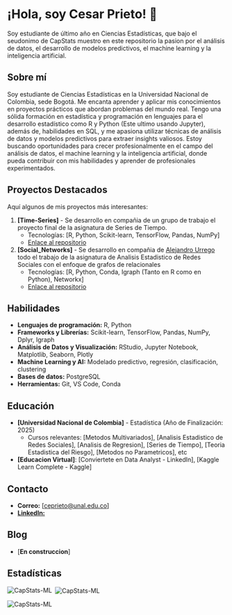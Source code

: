 # ¡Hola, soy Cesar Prieto! 👋
Soy estudiante de último año en Ciencias Estadísticas, que bajo el seudonimo de CapStats muestro en este repositorio la pasion por el análisis de datos, el desarrollo de modelos predictivos, el machine learning y la inteligencia artificial.

## Sobre mí 
Soy estudiante de Ciencias Estadísticas en la Universidad Nacional de Colombia, sede Bogotá. Me encanta aprender y aplicar mis conocimientos en proyectos prácticos que abordan problemas del mundo real. Tengo una sólida formación en estadística y programación en lenguajes para el desarrollo estadístico como R y Python (Este ultimo usando Jupyter), además de, habilidades en SQL, y me apasiona utilizar técnicas de análisis de datos y modelos predictivos para extraer insights valiosos. Estoy buscando oportunidades para crecer profesionalmente en el campo del análisis de datos, el machine learning y la inteligencia artificial, donde pueda contribuir con mis habilidades y aprender de profesionales experimentados.

## Proyectos Destacados
Aquí algunos de mis proyectos más interesantes:

1. **[Time-Series]** - Se desarrollo en compañia de un grupo de trabajo el proyecto final de la asignatura de Series de Tiempo.
   - Tecnologías: [R, Python, Scikit-learn, TensorFlow, Pandas, NumPy]
   - [Enlace al repositorio](https://github.com/CapStats-ML/Time-series)
2. **[Social_Networks]** - Se desarrollo en compañia de [Alejandro Urrego](https://github.com/aurreg) todo el trabajo de la asignatura de Analisis Estadistico de Redes Sociales con el enfoque de grafos de relacionales
   - Tecnologías: [R, Python, Conda, Igraph (Tanto en R como en Python), Networkx]
   - [Enlace al repositorio](https://github.com/CapStats-ML/Social_Networks)

## Habilidades
- **Lenguajes de programación:** R, Python
- **Frameworks y Librerías:** Scikit-learn, TensorFlow, Pandas, NumPy, Dplyr, Igraph
- **Análisis de Datos y Visualización:** RStudio, Jupyter Notebook, Matplotlib, Seaborn, Plotly
- **Machine Learning y AI:** Modelado predictivo, regresión, clasificación, clustering
- **Bases de datos:** PostgreSQL
- **Herramientas:** Git, VS Code, Conda

## Educación
- **[Universidad Nacional de Colombia]** - Estadística (Año de Finalización: 2025)
  - Cursos relevantes: [Metodos Multivariados], [Analisis Estadistico de Redes Sociales], [Analisis de Regresion], [Series de Tiempo], [Teoria Estadistica del Riesgo], [Metodos no Parametricos], etc
- **[Educacion Virtual]**: [Conviertete en Data Analyst - LinkedIn], [Kaggle Learn Complete - Kaggle]

## Contacto
- **Correo:** [ceprieto@unal.edu.co]
- [**LinkedIn:**](https://www.linkedin.com/in/cesar-prietosrt/)

## Blog
- [**En construccion**]

## Estadísticas

<p><img align="left" src="https://github-readme-stats.vercel.app/api/top-langs?username=CapStats-ML&show_icons=true&locale=en&layout=compact" alt="CapStats-ML" /></p>
<p>&nbsp;<img align="center" src="https://github-readme-stats.vercel.app/api?username=CapStats-ML&show_icons=true&locale=en" alt="CapStats-ML" /></p>
<p><img align="center" src="https://github-readme-streak-stats.herokuapp.com/?user=CapStats-ML&" alt="CapStats-ML" /></p>


